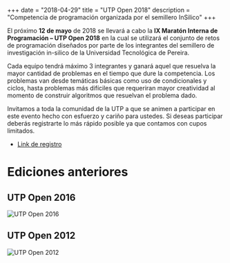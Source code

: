 +++
date = "2018-04-29"
title = "UTP Open 2018"
description = "Competencia de programación organizada por el semillero InSilico"
+++

El próximo **12 de mayo** de 2018 se llevará a cabo la **IX Maratón Interna de Programación – UTP Open 2018** en la cual se utilizará el conjunto de retos de programación diseñados por parte de los integrantes del semillero de investigación in-silico de la Universidad Tecnológica de Pereira.

Cada equipo tendrá máximo 3 integrantes y ganará aquel que resuelva la mayor cantidad de problemas en el tiempo que dure la competencia. Los problemas van desde temáticas básicas como uso de condicionales y ciclos, hasta problemas más difíciles que requeriran mayor creatividad al momento de construir algoritmos que resuelvan el problema dado.

Invitamos a toda la comunidad de la UTP a que se animen a participar en este evento hecho con esfuerzo y cariño para ustedes. Si deseas participar deberás registrarte lo más rápido posible ya que contamos con cupos limitados.

- [Link de registro](https://goo.gl/forms/WYFAaFDsYOEYi9Ke2)

# Ediciones anteriores

## UTP Open 2016

![UTP Open 2016](/blog/img/utp2016.jpg)

## UTP Open 2012

![UTP Open 2012](/blog/img/utp2012.jpg)